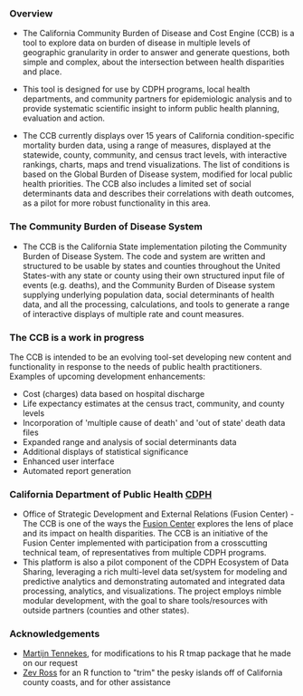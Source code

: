 ### Overview

*  The California Community Burden of Disease and Cost Engine (CCB) is a tool to explore data on burden of disease in multiple levels of geographic granularity in order to answer and generate questions, both simple and complex, about the intersection between health disparities and place. 

*  This tool is designed for use by CDPH programs, local health departments, and community partners for epidemiologic analysis and to provide systematic scientific insight to inform public health planning, evaluation and action.

*  The CCB currently displays over 15 years of California condition-specific mortality burden data, using a range of measures, displayed at the statewide, county, community, and census tract levels, with interactive rankings, charts, maps and trend visualizations. The list of conditions is based on the Global Burden of Disease system, modified for local public health priorities. The CCB also includes a limited set of social determinants data and describes their correlations with death outcomes, as a pilot for more robust functionality in this area. 


### The Community Burden of Disease System

  * The CCB is the California State implementation piloting the Community Burden of Disease System. The code and system are written and structured to be usable by states and counties throughout the United States-with any state or county using their own structured input file of events (e.g. deaths), and the Community Burden of Disease system supplying underlying population data, social determinants of health data, and all the processing, calculations, and tools to generate a range of interactive displays of multiple rate and count measures.





### The CCB is a work in progress

The CCB is intended to be an evolving tool-set developing new content and functionality in response to the needs of public health practitioners. Examples of upcoming development enhancements:

* Cost (charges) data based on hospital discharge
* Life expectancy estimates at the census tract, community, and county levels
* Incorporation of 'multiple cause of death' and 'out of state' death data files
* Expanded range and analysis of social determinants data
* Additional displays of statistical significance
* Enhanced user interface
* Automated report generation 


### California Department of Public Health [CDPH](https://www.cdph.ca.gov/)

* Office of Strategic Development and External Relations (Fusion Center) - The CCB is one of the ways the [Fusion Center](https://www.cdph.ca.gov/Programs/FCSD/Pages/FusionCenter.aspx) explores the lens of place and its impact on health disparities.  The CCB is an initiative of the Fusion Center implemented with participation from a crosscutting technical team, of representatives from multiple CDPH programs.  
* This platform is also a pilot component of the CDPH Ecosystem of Data Sharing, leveraging a rich multi-level data set/system for modeling and predictive analytics and demonstrating automated and integrated data processing, analytics, and visualizations. The project employs nimble modular development, with the goal to share tools/resources with outside partners (counties and other states). 


### Acknowledgements
* [Martijn Tennekes](https://github.com/mtennekes), for modifications to his R tmap package that he made on our request
* [Zev Ross](http://www.zevross.com/) for an R function to "trim" the pesky islands off of California county coasts, and for other assistance





